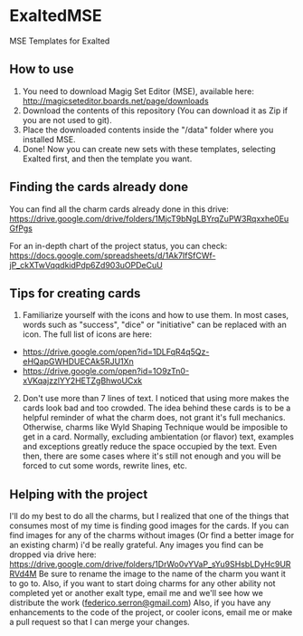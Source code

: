 # ExaltedMSE
MSE Templates for Exalted

## How to use
1) You need to download Magig Set Editor (MSE), available here: http://magicseteditor.boards.net/page/downloads
2) Download the contents of this repository (You can download it as Zip if you are not used to git).
3) Place the downloaded contents inside the "/data" folder where you installed MSE.
4) Done! Now you can create new sets with these templates, selecting Exalted first, and then the template you want.

## Finding the cards already done
You can find all the charm cards already done in this drive:
https://drive.google.com/drive/folders/1MjcT9bNgLBYrqZuPW3Rqxxhe0EuGfPgs

For an in-depth chart of the project status, you can check:
https://docs.google.com/spreadsheets/d/1Ak7IfSfCWf-jP_ckXTwVqqdkidPdp6Zd903uOPDeCuU

## Tips for creating cards
1. Familiarize yourself with the icons and how to use them. In most cases, words such as "success", "dice" or "initiative" can be replaced with an icon. The full list of icons are here: 
* https://drive.google.com/open?id=1DLFqR4q5Qz-eHQapGWHDUECAk5RJU1Xn
* https://drive.google.com/open?id=1O9zTn0-xVKqajzzlYY2HETZgBhwoUCxk
2. Don't use more than 7 lines of text. I noticed that using more makes the cards look bad and too crowded. The idea behind these cards is to be a helpful reminder of what the charm does, not grant it's full mechanics. Otherwise, charms like Wyld Shaping Technique would be imposible to get in a card. Normally, excluding ambientation (or flavor) text, examples and exceptions greatly reduce the space occupied by the text. Even then, there are some cases where it's still not enough and you will be forced to cut some words, rewrite lines, etc.

## Helping with the project
I'll do my best to do all the charms, but I realized that one of the things that consumes most of my time is finding good images for the cards. If you can find images for any of the charms without images (Or find a better image for an existing charm) i'd be really grateful.
Any images you find can be dropped via drive here:
https://drive.google.com/drive/folders/1DrWo0vYVaP_sYu9SHsbLDyHc9URRVd4M
Be sure to rename the image to the name of the charm you want it to go to.
Also, if you want to start doing charms for any other ability not completed yet or another exalt type, email me and we'll see how we distribute the work (federico.serron@gmail.com)
Also, if you have any enhancements to the code of the project, or cooler icons, email me or make a pull request so that I can merge your changes.
